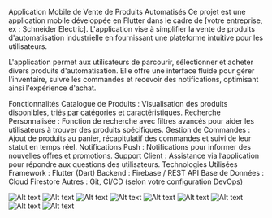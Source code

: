 Application Mobile de Vente de Produits Automatisés
Ce projet est une application mobile développée en Flutter dans le cadre de [votre entreprise, ex : Schneider Electric]. L'application vise à simplifier la vente de produits d'automatisation industrielle en fournissant une plateforme intuitive pour les utilisateurs.

L'application permet aux utilisateurs de parcourir, sélectionner et acheter divers produits d'automatisation. Elle offre une interface fluide pour gérer l'inventaire, suivre les commandes et recevoir des notifications, optimisant ainsi l'expérience d'achat.

Fonctionnalités
Catalogue de Produits : Visualisation des produits disponibles, triés par catégories et caractéristiques.
Recherche Personnalisée : Fonction de recherche avec filtres avancés pour aider les utilisateurs à trouver des produits spécifiques.
Gestion de Commandes : Ajout de produits au panier, récapitulatif des commandes et suivi de leur statut en temps réel.
Notifications Push : Notifications pour informer des nouvelles offres et promotions.
Support Client : Assistance via l’application pour répondre aux questions des utilisateurs.
Technologies Utilisées
Framework : Flutter (Dart)
Backend : Firebase / REST API
Base de Données : Cloud Firestore
Autres : Git, CI/CD (selon votre configuration DevOps)  
 
![Alt text](./image/1.png)
![Alt text](./image/2.png)
![Alt text](./image/3.png)
![Alt text](./image/4.png)
![Alt text](./image/5.png)
![Alt text](./image/6.png)
![Alt text](./image/7.png)
![Alt text](./image/8.png)
![Alt text](./image/9.png)
